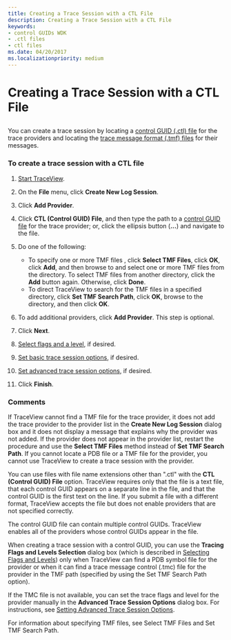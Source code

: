 ```yaml
---
title: Creating a Trace Session with a CTL File
description: Creating a Trace Session with a CTL File
keywords:
- control GUIDs WDK
- .ctl files
- ctl files
ms.date: 04/20/2017
ms.localizationpriority: medium
---
```


# Creating a Trace Session with a CTL File


## <span id="ddk_create_a_trace_session_with_a_ctl_file_tools"></span><span id="DDK_CREATE_A_TRACE_SESSION_WITH_A_CTL_FILE_TOOLS"></span>


You can create a trace session by locating a [control GUID (.ctl) file](control-guid-file.md) for the trace providers and locating the [trace message format (.tmf) files](trace-message-format-file.md) for their messages.

### <span id="to_create_a_trace_session_with_a_ctl_file"></span><span id="TO_CREATE_A_TRACE_SESSION_WITH_A_CTL_FILE"></span>To create a trace session with a CTL file

1.  [Start TraceView](starting-and-exiting-traceview.md).

2.  On the **File** menu, click **Create New Log Session**.

3.  Click **Add Provider**.

4.  Click **CTL (Control GUID) File**, and then type the path to a [control GUID file](control-guid-file.md) for the trace provider; or, click the ellipsis button (**...**) and navigate to the file.

5.  Do one of the following:
    -   To specify one or more TMF files , click **Select TMF Files**, click **OK**, click **Add**, and then browse to and select one or more TMF files from the directory. To select TMF files from another directory, click the **Add** button again. Otherwise, click **Done**.
    -   To direct TraceView to search for the TMF files in a specified directory, click **Set TMF Search Path**, click **OK**, browse to the directory, and then click **OK**.

6.  To add additional providers, click **Add Provider**. This step is optional.

7.  Click **Next**.

8.  [Select flags and a level](selecting-flags-and-levels.md), if desired.

9.  [Set basic trace session options](setting-basic-trace-session-options.md), if desired.

10. [Set advanced trace session options](setting-advanced-trace-session-options.md), if desired.

11. Click **Finish**.

### <span id="comments"></span><span id="COMMENTS"></span>Comments

If TraceView cannot find a TMF file for the trace provider, it does not add the trace provider to the provider list in the **Create New Log Session** dialog box and it does not display a message that explains why the provider was not added. If the provider does not appear in the provider list, restart the procedure and use the **Select TMF Files** method instead of **Set TMF Search Path**. If you cannot locate a PDB file or a TMF file for the provider, you cannot use TraceView to create a trace session with the provider.

You can use files with file name extensions other than ".ctl" with the **CTL (Control GUID) File** option. TraceView requires only that the file is a text file, that each control GUID appears on a separate line in the file, and that the control GUID is the first text on the line. If you submit a file with a different format, TraceView accepts the file but does not enable providers that are not specified correctly.

The control GUID file can contain multiple control GUIDs. TraceView enables all of the providers whose control GUIDs appear in the file.

When creating a trace session with a control GUID, you can use the **Tracing Flags and Levels Selection** dialog box (which is described in [Selecting Flags and Levels](selecting-flags-and-levels.md)) only when TraceView can find a PDB symbol file for the provider or when it can find a trace message control (.tmc) file for the provider in the TMF path (specified by using the Set TMF Search Path option).

If the TMC file is not available, you can set the trace flags and level for the provider manually in the **Advanced Trace Session Options** dialog box. For instructions, see [Setting Advanced Trace Session Options](setting-advanced-trace-session-options.md).

For information about specifying TMF files, see Select TMF Files and Set TMF Search Path.

 

 





